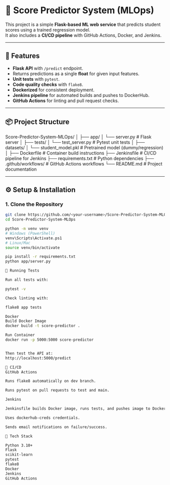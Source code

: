 # 🎯 Score Predictor System (MLOps)

This project is a simple **Flask-based ML web service** that predicts student scores using a trained regression model.  
It also includes a **CI/CD pipeline** with GitHub Actions, Docker, and Jenkins.

---

## 🚀 Features
- **Flask API** with `/predict` endpoint.
- Returns predictions as a single **float** for given input features.
- **Unit tests** with `pytest`.
- **Code quality checks** with `flake8`.
- **Dockerized** for consistent deployment.
- **Jenkins pipeline** for automated builds and pushes to DockerHub.
- **GitHub Actions** for linting and pull request checks.

---

## 📦 Project Structure
Score-Predictor-System-MLOps/
│
├── app/
│ └── server.py # Flask server
│
├── tests/
│ └── test_server.py # Pytest unit tests
│
├── datasets/
│ └── student_model.pkl # Pretrained model (dummy/regression)
│
├── Dockerfile # Container build instructions
├── Jenkinsfile # CI/CD pipeline for Jenkins
├── requirements.txt # Python dependencies
├── .github/workflows/ # GitHub Actions workflows
└── README.md # Project documentation


---

## ⚙️ Setup & Installation

### 1. Clone the Repository
```bash
git clone https://github.com/<your-username>/Score-Predictor-System-MLOps.git
cd Score-Predictor-System-MLOps

python -m venv venv
# Windows (PowerShell)
venv\Scripts\Activate.ps1
# Linux/Mac
source venv/bin/activate

pip install -r requirements.txt
python app/server.py

🧪 Running Tests

Run all tests with:

pytest -v

Check linting with:

flake8 app tests

Docker
Build Docker Image
docker build -t score-predictor .

Run Container
docker run -p 5000:5000 score-predictor


Then test the API at:
http://localhost:5000/predict

🔄 CI/CD
GitHub Actions

Runs flake8 automatically on dev branch.

Runs pytest on pull requests to test and main.

Jenkins

Jenkinsfile builds Docker image, runs tests, and pushes image to DockerHub.

Uses dockerhub-creds credentials.

Sends email notifications on failure/success.

📌 Tech Stack

Python 3.10+
Flask
scikit-learn
pytest
flake8
Docker
Jenkins
GitHub Actions